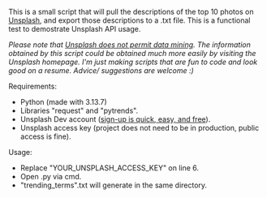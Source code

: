 This is a small script that will pull the descriptions of the top 10 photos on [Unsplash](https://unsplash.com/), and export those descriptions to a .txt file. This is a functional test to demostrate Unsplash API usage.

_Please note that [Unsplash does not permit data mining](https://help.unsplash.com/en/articles/2511256-guideline-high-quality-authentic-experiences). The information obtained by this script could be obtained much more easily by visiting the Unsplash homepage. I'm just making scripts that are fun to code and look good on a resume. Advice/ suggestions are welcome :)_

Requirements:
- Python (made with 3.13.7)
- Libraries "request" and "pytrends".
- Unsplash Dev account ([sign-up is quick, easy, and free](https://unsplash.com/developers)).
- Unsplash access key (project does not need to be in production, public access is fine).

Usage:
- Replace "YOUR_UNSPLASH_ACCESS_KEY" on line 6.
- Open .py via cmd.
- "trending_terms".txt will generate in the same directory.
